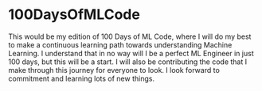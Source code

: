 # 100DaysOfMLCode

This would be my edition of 100 Days of ML Code, where I will do my best to make a continuous learning path towards understanding Machine Learning. 
I understand that in no way will I be a perfect ML Engineer in just 100 days, but this will be a start. I will also be contributing the code that I make through this journey for everyone to look. I look forward to commitment and learning lots of new things. 
